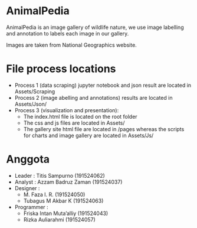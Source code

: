 # AnimalPedia
AnimalPedia is an image gallery of wildlife nature, we use image labelling and annotation to labels each image in our gallery.

Images are taken from National Geographics website.

# File process locations
* Process 1 (data scraping) jupyter notebook and json result are located in Assets/Scraping
* Process 2 (image abelling and annotations) results are located in Assets/Json/
* Process 3 (visualization and presentation):
  * The index.html file is located on the root folder
  * The css and js files are located in Assets/
  * The gallery site html file are located in /pages whereas the scripts for charts and image gallery are located in Assets/Js/


# Anggota
* Leader     : Titis Sampurno (191524062)  
* Analyst    : Azzam Badruz Zaman (191524037)  
* Designer   :  
  * M. Faza I. R. (191524050)  
  * Tubagus M Akbar K (191524063)  
* Programmer :  
  * Friska Intan Muta’alliy (191524043)  
  * Rizka Auliarahmi (191524057)  
